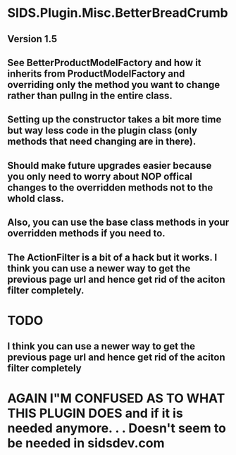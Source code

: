 # SIDS.Plugin.Misc.BetterBreadCrumb
## Version 1.5 

## See BetterProductModelFactory and how it inherits from ProductModelFactory and overriding only the method you want to change rather than pullng in the entire class.
## Setting up the constructor takes a bit more time but way less code in the plugin class (only methods that need changing are in there).
## Should make future upgrades easier because you only need to worry about NOP offical changes to the overridden methods not to the whold class.
## Also, you can use the base class methods in your overridden methods if you need to.
## The ActionFilter is a bit of a hack but it works. I think you can use a newer way to get the previous page url and hence get rid of the aciton filter completely.

# TODO
## I think you can use a newer way to get the previous page url and hence get rid of the aciton filter completely
# AGAIN I"M CONFUSED AS TO WHAT THIS PLUGIN DOES and if it is needed anymore. . . Doesn't seem to be needed in sidsdev.com
